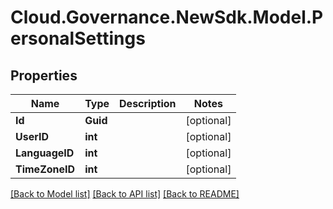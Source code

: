 # Cloud.Governance.NewSdk.Model.PersonalSettings
## Properties

Name | Type | Description | Notes
------------ | ------------- | ------------- | -------------
**Id** | **Guid** |  | [optional] 
**UserID** | **int** |  | [optional] 
**LanguageID** | **int** |  | [optional] 
**TimeZoneID** | **int** |  | [optional] 

[[Back to Model list]](../README.md#documentation-for-models) [[Back to API list]](../README.md#documentation-for-api-endpoints) [[Back to README]](../README.md)

